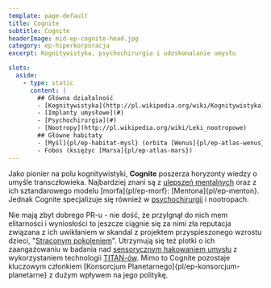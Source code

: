 ```yaml
---
template: page-default
title: Cognite
subtitle: Cognite
headerImage: mid-ep-cognite-head.jpg
category: ep-hiperkorporacja
excerpt: Kognitywistyka, psychochirurgia i udoskonalanie umysłu

slots:
  aside:
    - type: static
      content: |
        ## Główna działalność
        - [Kognitywistyka](http://pl.wikipedia.org/wiki/Kognitywistyka)
        - [Implanty umysłowe](#)
        - [Psychochirurgia](#)
        - [Nootropy](http://pl.wikipedia.org/wiki/Leki_nootropowe)
        ## Główne habitaty
        - [Myśl]{pl/ep-habitat-mysl} (orbita [Wenus]{pl/ep-atlas-wenus}), 
        - Fobos (księżyc [Marsa]{pl/ep-atlas-mars})
---
```

Jako pionier na polu kognitywistyki, **Cognite** poszerza horyzonty wiedzy o umyśle transczłowieka. Najbardziej znani są z [ulepszeń mentalnych](#) oraz z ich sztandarowego modelu [morfa]{pl/ep-morf}: [Mentona]{pl/ep-menton}. Jednak Cognite specjalizuje się również w [psychochirurgii](#) i nootropach.

Nie mają zbyt dobrego PR-u - nie dość, że przylgnął do nich mem elitarności i wyniosłości to jeszcze ciągnie się za nimi zła reputacja związana z ich uwikłaniem w skandal z projektem przyspieszonego wzrostu dzieci, "[Straconym pokoleniem](#)". Utrzymują się też plotki o ich zaangażowaniu w badania nad [sensorycznym hakowaniem umysłu](#) z wykorzystaniem technologii [TITAN-ów](#). Mimo to Cognite pozostaje kluczowym członkiem [Konsorcjum Planetarnego]{pl/ep-konsorcjum-planetarne} z dużym wpływem na jego politykę.
